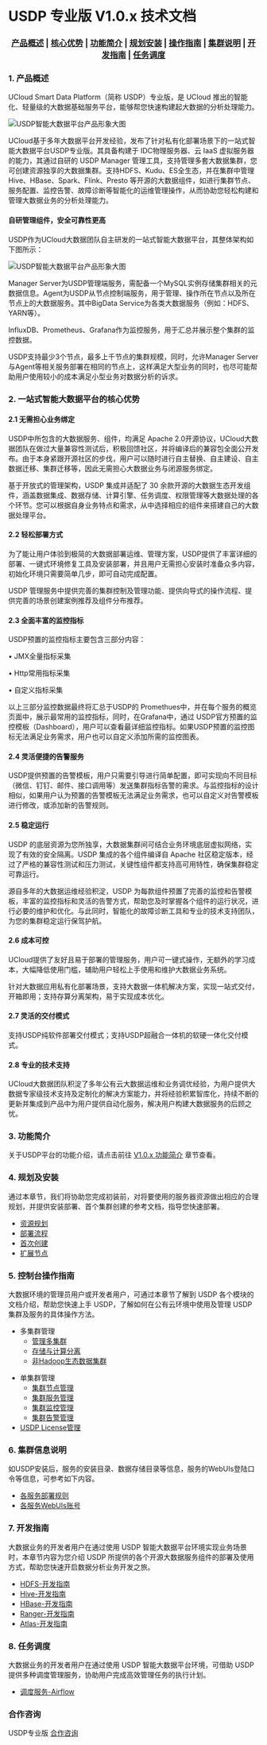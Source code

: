 # USDP 专业版 V1.0.x 技术文档

### <center>[产品概述](usdpdc/1.0.x/?id=_1-产品概述)   |   [核心优势](usdpdc/1.0.x/?id=_2-一站式智能大数据平台的核心优势)   |   [功能简介](usdpdc/1.0.x/?id=_3-功能简介)   |   [规划安装](usdpdc/1.0.x/?id=_4-规划及安装)   |   [操作指南](usdpdc/1.0.x/?id=_5-控制台操作指南)  |   [集群说明](usdpdc/1.0.x/?id=_6-集群信息说明)  |   [开发指南](usdpdc/1.0.x/?id=_7-开发指南)  |   [任务调度](usdpdc/1.0.x/?id=_8-任务调度)</center>  

### 1. 产品概述

UCloud Smart Data Platform（简称 USDP）专业版，是 UCloud 推出的智能化、轻量级的大数据基础服务平台，能够帮您快速构建起大数据的分析处理能力。

![USDP智能大数据平台产品形象大图](../images/USDP智能大数据平台产品形象大图.png)

UCloud基于多年大数据平台开发经验，发布了针对私有化部署场景下的一站式智能大数据平台USDP专业版。其具备构建于 IDC物理服务器、云 IaaS 虚拟服务器的能力，其通过自研的 USDP Manager 管理工具，支持管理多套大数据集群，您可创建资源独享的大数据集群。支持HDFS、Kudu、ES全生态，并在集群中管理Hive、HBase、Spark、Flink、Presto 等开源的大数据组件，如进行集群节点、服务配置、监控告警、故障诊断等智能化的运维管理操作，从而协助您轻松构建和管理大数据业务的分析处理能力。



#### 自研管理组件，安全可靠性更高

USDP作为UCloud大数据团队自主研发的一站式智能大数据平台，其整体架构如下图所示：

![USDP智能大数据平台产品形象大图](../images/USDP架构图.png)

Manager Server为USDP管理端服务，需配备一个MySQL实例存储集群相关的元数据信息。Agent为USDP从节点控制端服务，用于管理、操作所在节点以及所在节点上的大数据服务。其中BigData Service为各类大数据服务（例如：HDFS、YARN等）。

InfluxDB、Prometheus、Grafana作为监控服务，用于汇总并展示整个集群的监控数据。

USDP支持最少3个节点，最多上千节点的集群规模，同时，允许Manager Server与Agent等相关服务部署在相同的节点上，这样满足大型业务的同时，也尽可能帮助用户使用较小的成本满足小型业务对数据分析的诉求。



### 2. 一站式智能大数据平台的核心优势

#### 2.1 无需担心业务绑定

USDP中所包含的大数据服务、组件，均满足 Apache 2.0开源协议，UCloud大数据团队在做过大量兼容性测试后，积极回馈社区，并将编译后的兼容包全面公开发布。由于本身紧跟开源社区的步伐，用户可以随时进行自主替换、自主建设、自主数据迁移、集群迁移等，因此无需担心大数据业务与闭源服务绑定。

基于开放式的管理架构，USDP 集成并适配了 30 余款开源的大数据生态开发组件，涵盖数据集成、数据存储、计算引擎、任务调度、权限管理等大数据处理的各个环节。您可以根据自身业务特点和需求，从中选择相应的组件来搭建自己的大数据处理平台。

#### 2.2 轻松部署方式

为了能让用户体验到极简的大数据部署运维、管理方案，USDP提供了丰富详细的部署、一键式环境修复工具及安装部署，并且用户无需担心安装时准备众多内容，初始化环境只需要简单几步，即可自动完成配置。

USDP 管理服务中提供完善的集群控制及管理功能、提供向导式的操作流程、提供完善的场景创建案例推荐及组件分布推荐。

#### 2.3 全面丰富的监控指标

USDP预置的监控指标主要包含三部分内容：

• JMX全量指标采集

• Http常用指标采集

• 自定义指标采集

以上三部分监控数据最终将汇总于USDP的 Promethues中，并在每个服务的概览页面中，展示最常用的监控指标，同时，在Grafana中，通过 USDP官方预置的监控模板（Dashboard），用户可以查看最详细监控指标。如果USDP预置的监控图标无法满足业务需求，用户也可以自定义添加所需的监控图表。

#### 2.4 灵活便捷的告警服务

USDP提供预置的告警模板，用户只需要引导进行简单配置，即可实现向不同目标（微信、钉钉、邮件、接口调用等）发送集群指标告警的需求。与监控指标的设计相似，如果用户认为预置的告警模板无法满足业务需求，也可以自定义对告警模板进行修改，或添加新的告警规则。

#### 2.5 稳定运行

USDP 的底层资源为您所独享，大数据集群间可结合业务环境底层虚拟网络，实现了有效的安全隔离。USDP 集成的各个组件编译自 Apache 社区稳定版本，经过了严格的兼容性测试和压力测试，关键性组件都支持高可用特性，确保集群稳定可靠运行。

源自多年的大数据运维经验积淀，USDP 为每款组件预置了完善的监控和告警模板，丰富的监控指标和灵活的告警方式，帮助您及时掌握各个组件的运行状况，进行必要的维护和优化。与此同时，智能化的故障诊断工具和专业的技术支持团队，为您的集群稳定运行保驾护航。

#### 2.6 成本可控

UCloud提供了友好且易于部署的管理服务，用户可一键式操作，无额外的学习成本，大幅降低使用门槛，辅助用户轻松上手使用和维护大数据业务系统。

针对大数据应用私有化部署场景，支持大数据一体机解决方案，实现一站式交付，开箱即用；支持存算分离架构，易于实现成本优化。

#### 2.7 灵活的交付模式

支持USDP纯软件部署交付模式；支持USDP超融合一体机的软硬一体化交付模式。

#### 2.8 专业的技术支持

UCloud大数据团队积淀了多年公有云大数据运维和业务调优经验，为用户提供大数据专家级技术支持及定制化的解决方案能力，并将经验积累智库化，持续不断的更新并集成到产品中为用户提供自动化服务，解决用户构建大数据服务的后顾之忧。



### 3. 功能简介

关于USDP平台的功能介绍，请点击前往 [V1.0.x 功能简介](https://docs.ucloud.cn/usdpdc/1.0.x/release_notes) 章节查看。



### 4. 规划及安装

通过本章节，我们将协助您完成初装前，对将要使用的服务器资源做出相应的合理规划，并提供安装部署、首个集群创建的参考文档，指导您快速部署。

* [资源规划](https://docs.ucloud.cn/usdpdc/1.0.x/plan&create/deploy_plan)
* [部署流程](https://docs.ucloud.cn/usdpdc/1.0.x/plan&create/install)
* [首次创建](https://docs.ucloud.cn/usdpdc/1.0.x/plan&create/first_create)
* [扩展节点](https://docs.ucloud.cn/usdpdc/guide_v2/node_add)



### 5. 控制台操作指南

大数据环境的管理员用户或开发者用户，可通过本章节了解到 USDP 各个模块的文档介绍，帮助您快速上手 USDP，了解如何在公有云环境中使用及管理 USDP 集群及服务的具体操作方法。

- 多集群管理
  * [管理多集群](https://docs.ucloud.cn/usdpdc/clusters/clusters)
  * [存储与计算分离](usdpdc/clusters/clusters_separation)
  * [非Hadoop生态数据集群](usdpdc/clusters/clusters_others)

* 单集群管理
  * [集群节点管理](https://docs.ucloud.cn/usdpdc/guide_v2/node)
  * [集群服务管理](https://docs.ucloud.cn/usdpdc/guide_v2/service_state)
  * [集群监控管理](https://docs.ucloud.cn/usdpdc/guide_v2/monitor)
  * [集群告警管理](https://docs.ucloud.cn/usdpdc/guide_v2/alarmTemplate)
* [USDP License管理](https://docs.ucloud.cn/usdpdc/license/license)



### 6. 集群信息说明

如USDP安装后，服务的安装目录、数据存储目录等信息，服务的WebUIs登陆口令等信息，可参考如下内容。

* [各服务部署规则](https://docs.ucloud.cn/usdpdc/1.0.x/cluster_notes/rule)
* [各服务WebUIs账号](https://docs.ucloud.cn/usdpdc/1.0.x/cluster_notes/login)



### 7. 开发指南

大数据业务的开发者用户在通过使用 USDP 智能大数据平台环境实现业务场景时，本章节内容为您介绍 USDP 所提供的各个开源大数据服务组件的部署及使用方式，帮助您快速开启数据分析业务开发之旅。

* [HDFS-开发指南](https://docs.ucloud.cn/usdpdc/developer/hdfs)
* [Hive-开发指南](https://docs.ucloud.cn/usdpdc/developer/hive)
* [HBase-开发指南](https://docs.ucloud.cn/usdpdc/developer/hbase)
* [Ranger-开发指南](https://docs.ucloud.cn/usdpdc/developer/ranger)
* [Atlas-开发指南](https://docs.ucloud.cn/usdpdc/developer/atlas)



### 8. 任务调度

大数据业务的开发者用户在通过使用 USDP 智能大数据平台环境，可借助 USDP 提供多种调度管理服务，协助用户完成高效管理任务的执行计划。

* [调度服务-Airflow](https://docs.ucloud.cn/usdpdc/schedule/airflow)

### 合作咨询

USDP专业版 [合作咨询](https://spt.ucloud.cn/30001)
